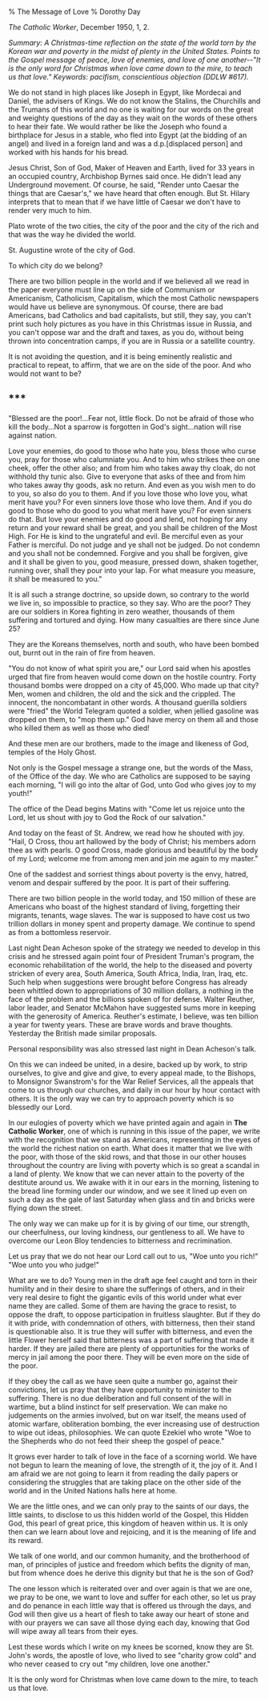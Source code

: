% The Message of Love
% Dorothy Day

*The Catholic Worker*, December 1950, 1, 2.

*Summary: A Christmas-time reflection on the state of the world torn by
the Korean war and poverty in the midst of plenty in the United States.
Points to the Gospel message of peace, love of enemies, and love of one
another--"It is the only word for Christmas when love came down to the
mire, to teach us that love." Keywords: pacifism, conscientious
objection (DDLW \#617).*

We do not stand in high places like Joseph in Egypt, like Mordecai and
Daniel, the advisers of Kings. We do not know the Stalins, the
Churchills and the Trumans of this world and no one is waiting for our
words on the great and weighty questions of the day as they wait on the
words of these others to hear their fate. We would rather be like the
Joseph who found a birthplace for Jesus in a stable, who fled into Egypt
(at the bidding of an angel) and lived in a foreign land and was a
d.p.[displaced person] and worked with his hands for his bread.

Jesus Christ, Son of God, Maker of Heaven and Earth, lived for 33 years
in an occupied country, Archbishop Byrnes said once. He didn't lead any
Underground movement. Of course, he said, "Render unto Caesar the things
that are Caesar's," we have heard that often enough. But St. Hilary
interprets that to mean that if we have little of Caesar we don't have
to render very much to him.

Plato wrote of the two cities, the city of the poor and the city of the
rich and that was the way he divided the world.

St. Augustine wrote of the city of God.

To which city do we belong?

There are two billion people in the world and if we believed all we read
in the paper everyone must line up on the side of Communism or
Americanism, Catholicism, Capitalism, which the most Catholic newspapers
would have us believe are synonymous. Of course, there are bad
Americans, bad Catholics and bad capitalists, but still, they say, you
can't print such holy pictures as you have in this Christmas issue in
Russia, and you can't oppose war and the draft and taxes, as you do,
without being thrown into concentration camps, if you are in Russia or a
satellite country.

It is not avoiding the question, and it is being eminently realistic and
practical to repeat, to affirm, that we are on the side of the poor. And
who would not want to be?

\*\*\*
---

"Blessed are the poor!…Fear not, little flock. Do not be afraid of those
who kill the body…Not a sparrow is forgotten in God's sight…nation will
rise against nation.

Love your enemies, do good to those who hate you, bless those who curse
you, pray for those who calumniate you. And to him who strikes thee on
one cheek, offer the other also; and from him who takes away thy cloak,
do not withhold thy tunic also. Give to everyone that asks of thee and
from him who takes away thy goods, ask no return. And even as you wish
men to do to you, so also do you to them. And if you love those who love
you, what merit have you? For even sinners love those who love them. And
if you do good to those who do good to you what merit have you? For even
sinners do that. But love your enemies and do good and lend, not hoping
for any return and your reward shall be great, and you shall be children
of the Most High. For He is kind to the ungrateful and evil. Be merciful
even as your Father is merciful. Do not judge and ye shall not be
judged. Do not condemn and you shall not be condemned. Forgive and you
shall be forgiven, give and it shall be given to you, good measure,
pressed down, shaken together, running over, shall they pour into your
lap. For what measure you measure, it shall be measured to you."

It is all such a strange doctrine, so upside down, so contrary to the
world we live in, so impossible to practice, so they say. Who are the
poor? They are our soldiers in Korea fighting in zero weather, thousands
of them suffering and tortured and dying. How many casualties are there
since June 25?

They are the Koreans themselves, north and south, who have been bombed
out, burnt out in the rain of fire from heaven.

"You do not know of what spirit you are," our Lord said when his
apostles urged that fire from heaven would come down on the hostile
country. Forty thousand bombs were dropped on a city of 45,000. Who made
up that city? Men, women and children, the old and the sick and the
crippled. The innocent, the noncombatant in other words. A thousand
guerilla soldiers were "fried" the World Telegram quoted a soldier, when
jellied gasoline was dropped on them, to "mop them up." God have mercy
on them all and those who killed them as well as those who died!

And these men are our brothers, made to the image and likeness of God,
temples of the Holy Ghost.

Not only is the Gospel message a strange one, but the words of the Mass,
of the Office of the day. We who are Catholics are supposed to be saying
each morning, "I will go into the altar of God, unto God who gives joy
to my youth!"

The office of the Dead begins Matins with "Come let us rejoice unto the
Lord, let us shout with joy to God the Rock of our salvation."

And today on the feast of St. Andrew, we read how he shouted with joy.
"Hail, O Cross, thou art hallowed by the body of Christ; his members
adorn thee as with pearls. O good Cross, made glorious and beautiful by
the body of my Lord; welcome me from among men and join me again to my
master."

One of the saddest and sorriest things about poverty is the envy,
hatred, venom and despair suffered by the poor. It is part of their
suffering.

There are two billion people in the world today, and 150 million of
these are Americans who boast of the highest standard of living,
forgetting their migrants, tenants, wage slaves. The war is supposed to
have cost us two trillion dollars in money spent and property damage. We
continue to spend as from a bottomless reservoir.

Last night Dean Acheson spoke of the strategy we needed to develop in
this crisis and he stressed again point four of President Truman's
program, the economic rehabilitation of the world, the help to the
diseased and poverty stricken of every area, South America, South
Africa, India, Iran, Iraq, etc. Such help when suggestions were brought
before Congress has already been whittled down to appropriations of 30
million dollars, a nothing in the face of the problem and the billions
spoken of for defense. Walter Reuther, labor leader, and Senator McMahon
have suggested sums more in keeping with the generosity of America.
Reuther's estimate, I believe, was ten billion a year for twenty years.
These are brave words and brave thoughts. Yesterday the British made
similar proposals.

Personal responsibility was also stressed last night in Dean Acheson's
talk.

On this we can indeed be united, in a desire, backed up by work, to
strip ourselves, to give and give and give, to every appeal made, to the
Bishops, to Monsignor Swanstrom's for the War Relief Services, all the
appeals that come to us through our churches, and daily in our hour by
hour contact with others. It is the only way we can try to approach
poverty which is so blessedly our Lord.

In our eulogies of poverty which we have printed again and again in
**The Catholic Worker**, one of which is running in this issue of the
paper, we write with the recognition that we stand as Americans,
representing in the eyes of the world the richest nation on earth. What
does it matter that we live with the poor, with those of the skid rows,
and that those in our other houses throughout the country are living
with poverty which is so great a scandal in a land of plenty. We know
that we can never attain to the poverty of the destitute around us. We
awake with it in our ears in the morning, listening to the bread line
forming under our window, and we see it lined up even on such a day as
the gale of last Saturday when glass and tin and bricks were flying down
the street.

The only way we can make up for it is by giving of our time, our
strength, our cheerfulness, our loving kindness, our gentleness to all.
We have to overcome our Leon Bloy tendencies to bitterness and
recrimination.

Let us pray that we do not hear our Lord call out to us, "Woe unto you
rich!" "Woe unto you who judge!"

What are we to do? Young men in the draft age feel caught and torn in
their humility and in their desire to share the sufferings of others,
and in their very real desire to fight the gigantic evils of this world
under what ever name they are called. Some of them are having the grace
to resist, to oppose the draft, to oppose participation in fruitless
slaughter. But if they do it with pride, with condemnation of others,
with bitterness, then their stand is questionable also. It is true they
will suffer with bitterness, and even the little Flower herself said
that bitterness was a part of suffering that made it harder. If they are
jailed there are plenty of opportunities for the works of mercy in jail
among the poor there. They will be even more on the side of the poor.

If they obey the call as we have seen quite a number go, against their
convictions, let us pray that they have opportunity to minister to the
suffering. There is no due deliberation and full consent of the will in
wartime, but a blind instinct for self preservation. We can make no
judgements on the armies involved, but on war itself, the means used of
atomic warfare, obliteration bombing, the ever increasing use of
destruction to wipe out ideas, philosophies. We can quote Ezekiel who
wrote "Woe to the Shepherds who do not feed their sheep the gospel of
peace."

It grows ever harder to talk of love in the face of a scorning world. We
have not begun to learn the meaning of love, the strength of it, the joy
of it. And I am afraid we are not going to learn it from reading the
daily papers or considering the struggles that are taking place on the
other side of the world and in the United Nations halls here at home.

We are the little ones, and we can only pray to the saints of our days,
the little saints, to disclose to us this hidden world of the Gospel,
this Hidden God, this pearl of great price, this kingdom of heaven
within us. It is only then can we learn about love and rejoicing, and it
is the meaning of life and its reward.

We talk of one world, and our common humanity, and the brotherhood of
man, of principles of justice and freedom which befits the dignity of
man, but from whence does he derive this dignity but that he is the son
of God?

The one lesson which is reiterated over and over again is that we are
one, we pray to be one, we want to love and suffer for each other, so
let us pray and do penance in each little way that is offered us through
the days, and God will then give us a heart of flesh to take away our
heart of stone and with our prayers we can save all those dying each
day, knowing that God will wipe away all tears from their eyes.

Lest these words which I write on my knees be scorned, know they are St.
John's words, the apostle of love, who lived to see "charity grow cold"
and who never ceased to cry out "my children, love one another."

It is the only word for Christmas when love came down to the mire, to
teach us that love.
